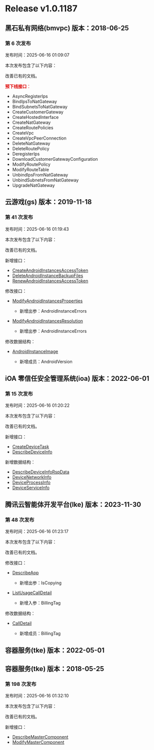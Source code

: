 # Release v1.0.1187

## 黑石私有网络(bmvpc) 版本：2018-06-25

### 第 6 次发布

发布时间：2025-06-16 01:09:07

本次发布包含了以下内容：

改善已有的文档。

<font color="#dd0000">**预下线接口**：</font>

* AsyncRegisterIps
* BindIpsToNatGateway
* BindSubnetsToNatGateway
* CreateCustomerGateway
* CreateHostedInterface
* CreateNatGateway
* CreateRoutePolicies
* CreateVpc
* CreateVpcPeerConnection
* DeleteNatGateway
* DeleteRoutePolicy
* DeregisterIps
* DownloadCustomerGatewayConfiguration
* ModifyRoutePolicy
* ModifyRouteTable
* UnbindIpsFromNatGateway
* UnbindSubnetsFromNatGateway
* UpgradeNatGateway



## 云游戏(gs) 版本：2019-11-18

### 第 41 次发布

发布时间：2025-06-16 01:19:43

本次发布包含了以下内容：

改善已有的文档。

新增接口：

* [CreateAndroidInstancesAccessToken](https://cloud.tencent.com/document/api/1162/119708)
* [DeleteAndroidInstanceBackupFiles](https://cloud.tencent.com/document/api/1162/119709)
* [RenewAndroidInstancesAccessToken](https://cloud.tencent.com/document/api/1162/119707)

修改接口：

* [ModifyAndroidInstancesProperties](https://cloud.tencent.com/document/api/1162/118980)

	* 新增出参：AndroidInstanceErrors

* [ModifyAndroidInstancesResolution](https://cloud.tencent.com/document/api/1162/118032)

	* 新增出参：AndroidInstanceErrors


修改数据结构：

* [AndroidInstanceImage](https://cloud.tencent.com/document/api/1162/40743#AndroidInstanceImage)

	* 新增成员：AndroidVersion




## iOA 零信任安全管理系统(ioa) 版本：2022-06-01

### 第 15 次发布

发布时间：2025-06-16 01:20:22

本次发布包含了以下内容：

改善已有的文档。

新增接口：

* [CreateDeviceTask](https://cloud.tencent.com/document/api/1092/119711)
* [DescribeDeviceInfo](https://cloud.tencent.com/document/api/1092/119710)

新增数据结构：

* [DescribeDeviceInfoRspData](https://cloud.tencent.com/document/api/1092/102488#DescribeDeviceInfoRspData)
* [DeviceNetworkInfo](https://cloud.tencent.com/document/api/1092/102488#DeviceNetworkInfo)
* [DeviceProcessInfo](https://cloud.tencent.com/document/api/1092/102488#DeviceProcessInfo)
* [DeviceServiceInfo](https://cloud.tencent.com/document/api/1092/102488#DeviceServiceInfo)



## 腾讯云智能体开发平台(lke) 版本：2023-11-30

### 第 48 次发布

发布时间：2025-06-16 01:23:17

本次发布包含了以下内容：

改善已有的文档。

修改接口：

* [DescribeApp](https://cloud.tencent.com/document/api/1759/105072)

	* 新增出参：IsCopying

* [ListUsageCallDetail](https://cloud.tencent.com/document/api/1759/113595)

	* 新增入参：BillingTag


修改数据结构：

* [CallDetail](https://cloud.tencent.com/document/api/1759/105104#CallDetail)

	* 新增成员：BillingTag




## 容器服务(tke) 版本：2022-05-01



## 容器服务(tke) 版本：2018-05-25

### 第 198 次发布

发布时间：2025-06-16 01:32:10

本次发布包含了以下内容：

改善已有的文档。

新增接口：

* [DescribeMasterComponent](https://cloud.tencent.com/document/api/457/119713)
* [ModifyMasterComponent](https://cloud.tencent.com/document/api/457/119712)



